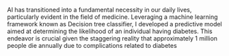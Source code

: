 AI has transitioned into a fundamental necessity in our daily lives, particularly evident in the field of medicine.
Leveraging a machine learning framework known as Decision tree classifier, I developed a predictive model aimed at determining the likelihood of an individual having diabetes. 
This endeavor is crucial given the staggering reality that approximately 1 million people die annually due to complications related to diabetes
